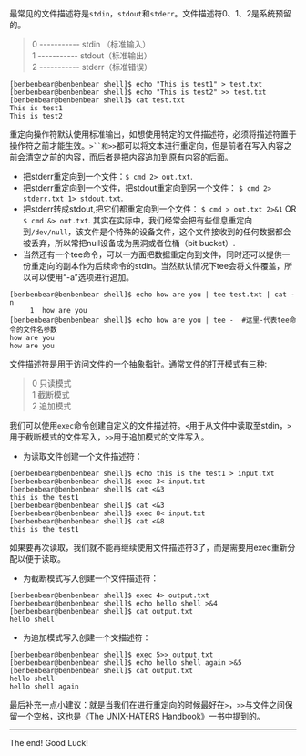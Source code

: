 最常见的文件描述符是`stdin`，`stdout`和`stderr`。文件描述符0、1、2是系统预留的。

> 0 ----------- stdin （标准输入）  
> 1 ----------- stdout（标准输出）  
> 2 ----------- stderr（标准错误）  

``` shell
[benbenbear@benbenbear shell]$ echo "This is test1" > test.txt
[benbenbear@benbenbear shell]$ echo "This is test2" >> test.txt
[benbenbear@benbenbear shell]$ cat test.txt 
This is test1
This is test2
```
重定向操作符默认使用标准输出，如想使用特定的文件描述符，必须将描述符置于操作符之前才能生效。`>``和>>`都可以将文本进行重定向，但是前者在写入内容之前会清空之前的内容，而后者是把内容追加到原有内容的后面。
* 把stderr重定向到一个文件：`$ cmd 2> out.txt`.
* 把stderr重定向到一个文件，把stdout重定向到另一个文件： `$ cmd 2> stderr.txt 1> stdout.txt`.
* 把stderr转成stdout,把它们都重定向到一个文件： `$ cmd > out.txt 2>&1` OR `$ cmd &> out.txt`.
其实在实际中，我们经常会把有些信息重定向到`/dev/null`，该文件是个特殊的设备文件，这个文件接收到的任何数据都会被丢弃，所以常把null设备成为黑洞或者位桶（bit bucket）.
* 当然还有一个tee命令，可以一方面把数据重定向到文件，同时还可以提供一份重定向的副本作为后续命令的stdin。当然默认情况下tee会将文件覆盖，所以可以使用“-a”选项进行追加。
<pre><code>[benbenbear@benbenbear shell]$ echo how are you | tee test.txt | cat -n
     1	how are you
[benbenbear@benbenbear shell]$ echo how are you | tee -  #这里-代表tee命令的文件名参数
how are you
how are you
</code></pre>

文件描述符是用于访问文件的一个抽象指针。通常文件的打开模式有三种:
> 0 只读模式  
> 1 截断模式  
> 2 追加模式  

我们可以使用`exec`命令创建自定义的文件描述符。`<`用于从文件中读取至stdin，`>`用于截断模式的文件写入，`>>`用于追加模式的文件写入。
* 为读取文件创建一个文件描述符：  
<pre><code>[benbenbear@benbenbear shell]$ echo this is the test1 > input.txt 
[benbenbear@benbenbear shell]$ exec 3< input.txt 
[benbenbear@benbenbear shell]$ cat <&3
this is the test1
[benbenbear@benbenbear shell]$ cat <&3
[benbenbear@benbenbear shell]$ exec 8< input.txt
[benbenbear@benbenbear shell]$ cat <&8
this is the test1
</code></pre>
如果要再次读取，我们就不能再继续使用文件描述符3了，而是需要用exec重新分配以便于读取。  
* 为截断模式写入创建一个文件描述符：
<pre><code>[benbenbear@benbenbear shell]$ exec 4> output.txt
[benbenbear@benbenbear shell]$ echo hello shell >&4
[benbenbear@benbenbear shell]$ cat output.txt
hello shell
</code></pre>
* 为追加模式写入创建一个文描述符：
<pre><code>[benbenbear@benbenbear shell]$ exec 5>> output.txt
[benbenbear@benbenbear shell]$ echo hello shell again >&5
[benbenbear@benbenbear shell]$ cat output.txt 
hello shell
hello shell again
</code></pre>
最后补充一点小建议：就是当我们在进行重定向的时候最好在`>`，`>>`与文件之间保留一个空格，这也是《The UNIX-HATERS Handbook》一书中提到的。

_ _ _
The end! Good Luck!
